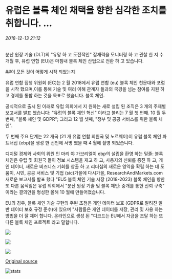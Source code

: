 # 유럽은 블록 체인 채택을 향한 심각한 조치를 취합니다. ...

###### 2018-12-13 21:12

분산 원장 기술 (DLT)의 "유망 하 고 도전적인" 잠재력을 모니터링 하 고 관찰 한 지 수개월 후, 유럽 연합 (EU)은 마침내 블록 체인 산업으로 전환 하 고 있습니다.

##이 모든 것이 어떻게 시작 되었는지

유럽 연합 집행 위원회 (EC)는 2 월 2018에서 유럽 연합 (eu) 블록 체인 천문대와 포럼을 시작 했으며,이를 통해 기술 및 여러 이해 관계자 들과의 국경을 넘는 참여를 지원 하 고 경제를 통합 하는 것을 목표로 했습니다. 블록 체인.

공식적으로 출시 된 이래로 유럽 의회에서 지 원하는 새로 설립 된 조직은 3 개의 주제별 보고서를 발표 했습니다: "유럽의 블록 체인 혁신" 이라고 불리는 7 월 첫 번째. 10 월 두 번째, "블록 체인 및 GDPR"; 그리고 12 월 셋째, "정부 및 공공 서비스를 위한 블록 체인".

두 번째 주요 단계는 22 개국 (21 개 유럽 연합 회원국 및 노르웨이)이 유럽 블록 체인 파트너십 (ebp)을 생성 한 선언에 서명 했을 때 4 월에 촬영 되었습니다.

디지털 경제와 사회의 위원 인 마리 야 가브리엘이 ebp의 설립을 환영 하는 밑줄: 블록 체인은 유럽 및 회원국 들이 정보 시스템을 재고 하 고, 사용자의 신뢰를 증진 하 고, 개인 데이터, 새로운 비즈니스 기회를 창출 하 고 리더십의 새로운 영역을 확립 하는 데 도움이, 시민, 공공 서비스 및 기업 (sic)가을에 다시가을, ResearchAndMarkets.com 새로운 보고서를 발표 했다 "EU5 블록 체인 기술 시장 (2018-2023) 블록 체인을 향한 또 다른 움직임은 유럽 의회에서 "분산 원장 기술 및 블록 체인: 중개를 통한 신뢰 구축" 이라는 결의안을 형성한 올해 10 월에 만들어졌습니다.

EU의 경우, 블록 체인 기술 구현의 주된 초점은 개인 데이터 보호 (GDPR로 알려진 일반 데이터 보호 규정 준수)에 있으며 "사람들은 개인 데이터를 저장, 관리 및 사용 하는 방법을 더 잘 제어 합니다. 온라인으로 생성 된 "디코드는 EU에서 자금을 조달 하는 또 다른 블록 체인 프로젝트 라고 말합니다.

![](https://s3.cointelegraph.com/storage/uploads/view/165481304269bc5a5f87cdce1d47e91d.png)

![](https://s3.cointelegraph.com/storage/uploads/view/6f72b8f2894b468ed0b6a9bb8a84e4da.jpg)

![](https://s3.cointelegraph.com/storage/uploads/view/7b7d2ce38827649232cc88fff8737cd2.jpg)

[Original source](https://cointelegraph.com/news/europe-takes-serious-steps-towards-blockchain-adoption)

![stats](https://c.statcounter.com/11760860/0/a89fa40b/1/ "stats")